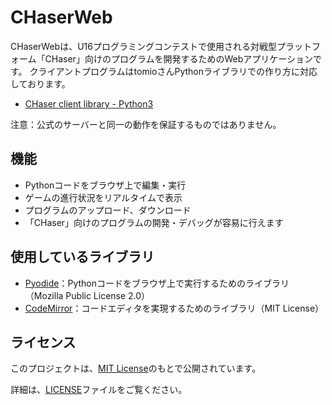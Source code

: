 # CHaserWeb

CHaserWebは、U16プログラミングコンテストで使用される対戦型プラットフォーム「CHaser」向けのプログラムを開発するためのWebアプリケーションです。
クライアントプログラムはtomioさんPythonライブラリでの作り方に対応しております。
- [CHaser client library - Python3](https://github.com/tomio2480/chaser-python)

注意：公式のサーバーと同一の動作を保証するものではありません。

## 機能

- Pythonコードをブラウザ上で編集・実行
- ゲームの進行状況をリアルタイムで表示
- プログラムのアップロード、ダウンロード
- 「CHaser」向けのプログラムの開発・デバッグが容易に行えます

## 使用しているライブラリ

- [Pyodide](https://github.com/pyodide/pyodide)：Pythonコードをブラウザ上で実行するためのライブラリ（Mozilla Public License 2.0）
- [CodeMirror](https://codemirror.net/)：コードエディタを実現するためのライブラリ（MIT License）

## ライセンス

このプロジェクトは、[MIT License](LICENSE)のもとで公開されています。

詳細は、[LICENSE](LICENSE)ファイルをご覧ください。
